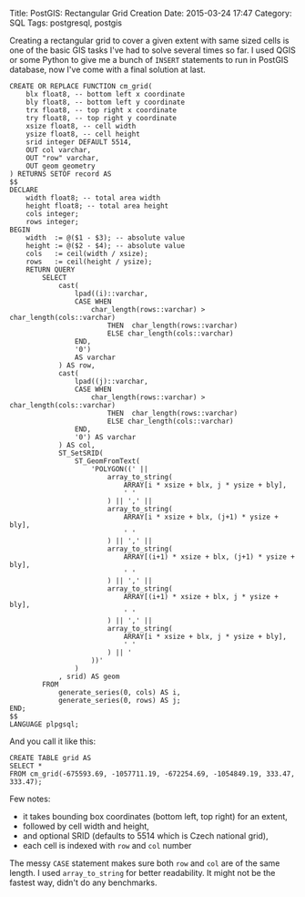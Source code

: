 Title: PostGIS: Rectangular Grid Creation
Date: 2015-03-24 17:47
Category: SQL
Tags: postgresql, postgis

Creating a rectangular grid to cover a given extent with same sized cells is one of the basic GIS tasks I've had to solve several times so far. I used QGIS or some Python to give me a bunch of `INSERT` statements to run in PostGIS database, now I've come with a final solution at last.

    CREATE OR REPLACE FUNCTION cm_grid(
        blx float8, -- bottom left x coordinate
        bly float8, -- bottom left y coordinate
        trx float8, -- top right x coordinate
        try float8, -- top right y coordinate
        xsize float8, -- cell width
        ysize float8, -- cell height
        srid integer DEFAULT 5514,
        OUT col varchar,
        OUT "row" varchar,
        OUT geom geometry
    ) RETURNS SETOF record AS
    $$
    DECLARE
        width float8; -- total area width
        height float8; -- total area height
        cols integer;
        rows integer;
    BEGIN
        width  := @($1 - $3); -- absolute value
        height := @($2 - $4); -- absolute value
        cols   := ceil(width / xsize);
        rows   := ceil(height / ysize);
        RETURN QUERY
            SELECT
                cast(
                    lpad((i)::varchar,
                    CASE WHEN
                        char_length(rows::varchar) > char_length(cols::varchar)
                            THEN  char_length(rows::varchar)
                            ELSE char_length(cols::varchar)
                    END,
                    '0')
                    AS varchar
                ) AS row,
                cast(
                    lpad((j)::varchar,
                    CASE WHEN
                        char_length(rows::varchar) > char_length(cols::varchar)
                            THEN  char_length(rows::varchar)
                            ELSE char_length(cols::varchar)
                    END,
                    '0') AS varchar
                ) AS col,
                ST_SetSRID(
                    ST_GeomFromText(
                        'POLYGON((' ||
                            array_to_string(
                                ARRAY[i * xsize + blx, j * ysize + bly],
                                ' '
                            ) || ',' ||
                            array_to_string(
                                ARRAY[i * xsize + blx, (j+1) * ysize + bly],
                                ' '
                            ) || ',' ||
                            array_to_string(
                                ARRAY[(i+1) * xsize + blx, (j+1) * ysize + bly],
                                ' '
                            ) || ',' ||
                            array_to_string(
                                ARRAY[(i+1) * xsize + blx, j * ysize + bly],
                                ' '
                            ) || ',' ||
                            array_to_string(
                                ARRAY[i * xsize + blx, j * ysize + bly],
                                ' '
                            ) || '
                        ))'
                    )
                , srid) AS geom
            FROM
                generate_series(0, cols) AS i,
                generate_series(0, rows) AS j;
    END;
    $$
    LANGUAGE plpgsql;

And you call it like this:

    CREATE TABLE grid AS
    SELECT *
    FROM cm_grid(-675593.69, -1057711.19, -672254.69, -1054849.19, 333.47, 333.47);

Few notes:

- it takes bounding box coordinates (bottom left, top right) for an extent,
- followed by cell width and height,
- and optional SRID (defaults to 5514 which is Czech national grid),
- each cell is indexed with `row` and `col` number

The messy `CASE` statement makes sure both `row` and `col` are of the same length. I used `array_to_string` for better readability. It might not be the fastest way, didn't do any benchmarks.
